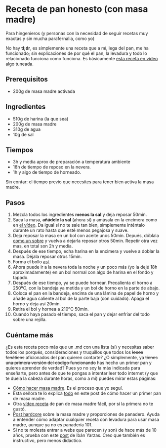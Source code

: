 # Receta de pan honesto (con masa madre)
Para hingenieros (y personas con la necesidad de seguir recetas muy exactas y sin mucha parafernalia, como yo)

No hay **tl;dr**, es simplemente una receta que a mí, lega del pan, me ha funcionado; sin explicaciones de por qué el pan, la levadura y todo lo relacionado funciona como funciona. Es básicamente [esta receta en vídeo](https://www.youtube.com/watch?v=geOeq_lS5Ww) algo tuneada.

## Prerequisitos

- 200g de masa madre activada

## Ingredientes

- 510g de harina (la que sea)
- 200g de masa madre
- 310g de agua
- 10g de sal

## Tiempos

- 3h y media aprox de preparación a temperatura ambiente
- 18h de tiempo de reposo en la nevera.
- 1h y algo de tiempo de horneado.

Sin contar: el tiempo previo que necesites para tener bien activa la masa madre.

## Pasos

1. Mezcla todos los ingredientes **menos la sal** y deja reposar 50min.
2. Saca la masa, **añádele la sal** (ahora sí) y amásala en la encimera como en [el vídeo](https://youtu.be/geOeq_lS5Ww?t=175). Da igual si no te sale tan bien, simplemente inténtalo durante un rato hasta que esté menos pegajosa y suave.
3. Deja reposar la masa en un bol con aceite unos 50min. Depués, dóblala [como un sobre](https://youtu.be/geOeq_lS5Ww?t=286) y vuelva a dejarla reposar otros 50min. Repetir otra vez mas, en total son 2h y media.
4. Después de ese tiempo, echa harina en la encimera y vuelve a doblar la masa. Déjala reposar otros 15min.
5. Forma el bollo [así](https://youtu.be/geOeq_lS5Ww?t=397).
6. Ahora puede ir a la nevera toda la noche y un poco más (yo la dejé 18h aproximadamente) en un bol normal con algo de harina en el fondo y tapado.
7. Después de ese tiempo, ya se puede hornear. Precalienta el horno a 250ºC, con la bandeja ya metida y un bol de horno en la parte de abajo.
8. Coloca el pan en la bandeja, encima de una lámina de papel de horno y añade agua caliente al bol de la parte baja (con cuidado). Apaga el horno y deja así 20min.
9. Retira el bol y hornea a 210ºC 50min.
10. Cuando haya pasado el tiempo, saca el pan y dejar enfríar del todo sobre una rejilla.

## Cuéntame más
¿Es esta receta poco más que un .md con una lista (sí) y necesitas saber todos los porqués, consideraciones y truquillos que todos los ~~locos~~ ~~fanáticos~~ aficionados del pan quieren contarte? ¿O simplemente, ya ~~tienes una primera versión del código funcionando~~ has hecho un primer pan y quieres aprender de verdad? Pues yo no soy la más indicada para enseñarte, pero antes de que te pongas a intentar leer todo internet (y que te duela la cabeza durante horas, como a mí) puedes mirar estas páginas:
- [Cómo hacer masa madre](https://www.recetasderechupete.com/como-hacer-masa-madre/28945/). Es el proceso que yo seguí.
- Esta señora te lo explica [todo](https://bake-street.com/pan-basico-mi-primer-pan-de-masa-madre/) en este post de cómo hacer un primer pan de masa madre.
- Otra [vídeo receta](https://www.youtube.com/watch?v=GRwfWx4167E) de pan de masa madre fácil, por si la primera no te gustó.
- [Post hardcore](http://unpedazodepan.es/la-masa-madre-paso-paso-iv-hacer-pan/) sobre la masa madre y proporciones de panadero. Ayuda a entender cómo adaptar cualquier receta con levadura para usar masa madre, aunque ya no es panadería 101.
- Si no te molesta entrar a webs que parecen (y son) de hace más de 10 años, prueba con este [post](http://tequedasacenar.com/como-hacer-pan-con-masa-madrecomo-hacer-pan-23/) de Ibán Yarzas. Creo que también es instructivo, pero menos didáctico.
